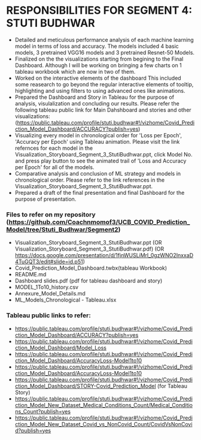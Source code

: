 # RESPONSIBILITIES FOR SEGMENT 4: STUTI BUDHWAR

* Detailed and meticulous performance analysis of each machine learning model in terms of loss and accuracy. The models included 4 basic models, 3 pretrained VGG16 models and 3 pretrained Resnet-50 Models.
* Finalized on the the visualizations starting from begining to the Final Dashboard. Although I will be working on bringing a few charts on 1 tableau workbook which are now in two of them.
* Worked on the interactive elements of the dashboard
This included some reasearch to go beyond the regular interactive elements of tooltip, highlighting and using filters to using advanced ones like animations.
* Prepared the Dashboard and Story in Tableau for the purpose of analysis, visulalization and concluding our results. Please refer the following tableau public link for Main Dahshboard and stories and other visualizations: (https://public.tableau.com/profile/stuti.budhwar#!/vizhome/Covid_Prediction_Model_Dashboard/ACCURACY?publish=yes)
* Visualizing every model in chronological order for 'Loss per Epoch', 'Accuracy per Epoch' using Tableau animation.
Please visit the link refernces for each model in the Visualization_Storyboard_Segment_3_StutiBudhwar.ppt, click Model No. and press play button to see the animated trail of 'Loss and Accuracy per Epoch' for all of the models.
* Comparative analysis and conclusion of ML strategy and models in chronological order.
Please refer to the link references  in the Visualization_Storyboard_Segment_3_StutiBudhwar.ppt.
* Prepared a draft of the final presentation and final Dashboard for the purpose of presentation.

### Files to refer on my repository (https://github.com/Coachnmomof3/UCB_COVID_Prediction_Model/tree/Stuti_Budhwar/Segment2)
* Visualization_Storyboard_Segment_3_StutiBudhwar.ppt
(OR Visualization_Storyboard_Segment_3_StutiBudhwar.pdf)
(OR https://docs.google.com/presentation/d/1fjnWUSLiMrl_0gzWNO2InxxaD4TuGQT3/edit#slide=id.p51)
* Covid_Prediction_Model_Dashboard.twbx(tableau Workbook)
* README.md
* Dashboard slides.pdf (pdf for tableau dashboard and story)
* MODEL_1To10_history.csv
* Annexure_Model_Details.md
* ML_Models_Chronological - Tableau.xlsx

### Tableau public links to refer:
 
* https://public.tableau.com/profile/stuti.budhwar#!/vizhome/Covid_Prediction_Model_Dashboard/ACCURACY?publish=yes
* https://public.tableau.com/profile/stuti.budhwar#!/vizhome/Covid_Prediction_Model_Dashboard/Model_Loss
* https://public.tableau.com/profile/stuti.budhwar#!/vizhome/Covid_Prediction_Model_Dashboard/AccuracyLoss-Model1to10
* https://public.tableau.com/profile/stuti.budhwar#!/vizhome/Covid_Prediction_Model_Dashboard/AccuracyLoss-Model1to10
* https://public.tableau.com/profile/stuti.budhwar#!/vizhome/Covid_Prediction_Model_Dashboard/STORY-Covid_Prediction_Model   (for Tableau Story)
* https://public.tableau.com/profile/stuti.budhwar#!/vizhome/Covid_Prediction_Model_New_Dataset_Medical_Conditions_Count/Medical_Conditions_Count?publish=yes
* https://public.tableau.com/profile/stuti.budhwar#!/vizhome/Covid_Prediction_Model_New_Dataset_Covid_vs_NonCovid_Count/CovidVsNonCovid?publish=yes


